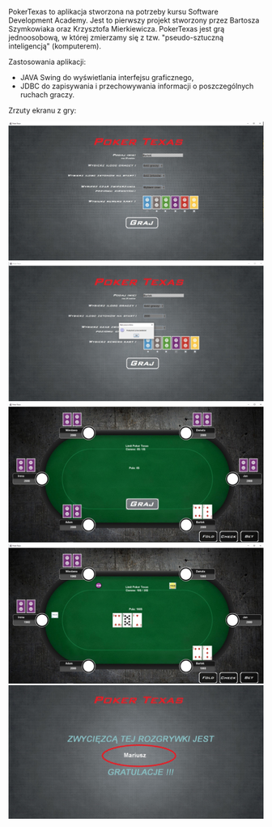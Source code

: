 PokerTexas to aplikacja stworzona na potrzeby kursu Software Development Academy.
Jest to pierwszy projekt stworzony przez Bartosza Szymkowiaka oraz Krzysztofa Mierkiewicza.
PokerTexas jest grą jednoosobową, w której zmierzamy się z tzw. "pseudo-sztuczną inteligencją" (komputerem). 

Zastosowania aplikacji:
- JAVA Swing do wyświetlania interfejsu graficznego,
- JDBC do zapisywania i przechowywania informacji o poszczególnych ruchach graczy. 

Zrzuty ekranu z gry:

<p align="center">
  <img src="https://raw.githubusercontent.com/bszymkowiak/PokerTexas/master/zdjecia/screenshots/2.PNG" title="menu">
  <img src="https://raw.githubusercontent.com/bszymkowiak/PokerTexas/master/zdjecia/screenshots/1.PNG" title="bladPrzeciwnikow">
  <img src="https://raw.githubusercontent.com/bszymkowiak/PokerTexas/master/zdjecia/screenshots/4.PNG" title="rozgrywka">
  <img src="https://raw.githubusercontent.com/bszymkowiak/PokerTexas/master/zdjecia/screenshots/3.PNG" title="rozgrywkaCd">
  <img src="https://raw.githubusercontent.com/bszymkowiak/PokerTexas/master/zdjecia/screenshots/koniecGry.JPG" title="koniecGry">
</p>


